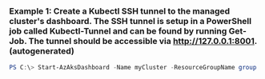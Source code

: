 ### Example 1: Create a Kubectl SSH tunnel to the managed cluster's dashboard. The SSH tunnel is setup in a PowerShell job called Kubectl-Tunnel and can be found by running Get-Job. The tunnel should be accessible via http://127.0.0.1:8001. (autogenerated)
```powershell
PS C:\> Start-AzAksDashboard -Name myCluster -ResourceGroupName group
```


